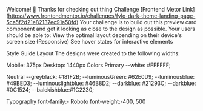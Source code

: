 Welcome! 👋 Thanks for checking out thing Challenge
[Frontend Metor Link] (https://www.frontendmentor.io/challenges/fylo-dark-theme-landing-page-5ca5f2d21e82137ec91a50fd)
Your challenge is to build out this preview card component and get it looking as close to the design as possible. Your users should be able to: View the optimal layout depending on their device's screen size (Responsive) See hover states for interactive elements

Style Guide
Layout
The designs were created to the following widths:

Mobile: 375px
Desktop: 1440px
Colors
Primary
--white: #FFFFFF;

Neutral
--greyblack: #181F2B;
--luminousGreen: #62E0D9;
--luminousblue: #49BED3;
--luminouslightblue: #46B8D2;
--darkblue: #21293C;
--darkblue: #0C1524;
--balckishblue:#1C2230;

Typography
font-family:- Roboto
font-weight:-400, 500
